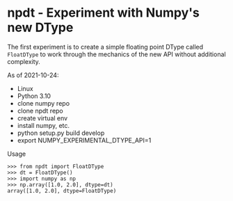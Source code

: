 # npdt - Experiment with Numpy's new DType

The first experiment is to create a simple floating point DType called `FloatDType`
to work through the mechanics of the new API without additional complexity.

As of 2021-10-24:
- Linux
- Python 3.10
- clone numpy repo
- clone npdt repo
- create virtual env
- install numpy, etc.
- python setup.py build develop
- export NUMPY_EXPERIMENTAL_DTYPE_API=1

Usage
```
>>> from npdt import FloatDType
>>> dt = FloatDType()
>>> import numpy as np
>>> np.array([1.0, 2.0], dtype=dt)
array([1.0, 2.0], dtype=FloatDType)
```
